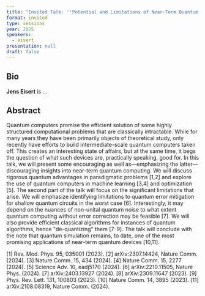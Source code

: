 ```yaml
---
title: "Invited Talk: ''Potential and Limitations of Near-Term Quantum Computing''"
format: invited
type: sessions
year: 2025
speakers:
  - eisert
presentation: null
draft: false
---
```

## Bio
**Jens Eisert** is ... 

## Abstract
Quantum computers promise the efficient solution of some highly structured computational problems that are classically intractable. While for many years they have been primarily objects of theoretical study, only recently have efforts to build intermediate-scale quantum computers taken off. This creates an interesting state of affairs, but at the same time, it begs the question of what such devices are, practically speaking, good for. In this talk, we will present some encouraging as well as—emphasizing the latter—discouraging insights into near-term quantum computing. We will discuss rigorous quantum advantages in paradigmatic problems [1,2] and explore the use of quantum computers in machine learning [3,4] and optimization [5]. The second part of the talk will focus on the significant limitations that arise. We will emphasize identifying limitations to quantum error mitigation for shallow quantum circuits in the worst case [6]. Interestingly, it may depend on the nuances of non-unital quantum noise to what extent quantum computing without error correction may be feasible [7]. We will also provide efficient classical algorithms for instances of quantum algorithms, hence "de-quantizing" them [7-9]. The talk will conclude with the note that quantum simulation remains, to date, one of the most promising applications of near-term quantum devices [10,11].

[1] Rev. Mod. Phys. 95, 035001 (2023).
[2] arXiv:2307.14424, Nature Comm. (2024).
[3] Nature Comm. 15, 434 (2024).
[4] Nature Comm. 15, 2277 (2024).
[5] Science Adv. 10, eadj5170 (2024).
[6] arXiv:2210.11505, Nature Phys. (2024).
[7] arXiv:2403.13927 (2024).
[8] arXiv:2309.11647 (2023).
[9] Phys. Rev. Lett. 131, 100803 (2023).
[10] Nature Comm. 14, 3895 (2023).
[11] arXiv:2108.08319, Nature Comm. (2024).


<!-- fields to use above: -->
<!-- videoId: "Vfl9pPh6ipI" -->
<!-- presentation: "/2024/sessions/slides/QCrypt2024InvitedDiamanti.pdf" -->

